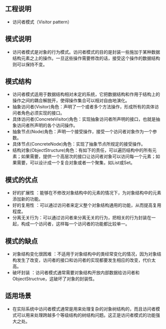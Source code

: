 
## 工程说明

* 访问者模式（Visitor pattern）

## 模式说明

* 访问者模式是对象的行为模式。访问者模式的目的是封装一些施加于某种数据结构元素之上的操作。一旦这些操作需要修改的话，接受这个操作的数据结构则可以保持不变。

## 模式结构

* 访问者模式适用于数据结构相对未定的系统，它把数据结构和作用于结构上的操作之间的耦合解脱开，使得操作集合可以相对自由地演化。
* 抽象访问者(Visitor)角色：声明了一个或者多个方法操作，形成所有的具体访问者角色必须实现的接口。
* 具体访问者(ConcreteVisitor)角色：实现抽象访问者所声明的接口，也就是抽象访问者所声明的各个访问操作。
* 抽象节点(Node)角色：声明一个接受操作，接受一个访问者对象作为一个参数。
* 具体节点(ConcreteNode)角色：实现了抽象节点所规定的接受操作。
* 结构对象(ObjectStructure)角色：有如下的责任，可以遍历结构中的所有元素；如果需要，提供一个高层次的接口让访问者对象可以访问每一个元素；如果需要，可以设计成一个复合对象或者一个聚集，如List或Set。

## 模式的优点

* 好的扩展性 ：能够在不修改对象结构中的元素的情况下，为对象结构中的元素添加新的功能。
* 好的复用性 ：可以通过访问者来定义整个对象结构通用的功能，从而提高复用程度。
* 分离无关行为：可以通过访问者来分离无关的行为，把相关的行为封装在一起，构成一个访问者，这样每一个访问者的功能都比较单一。

## 模式的缺点

* 对象结构变化很困难 ：不适用于对象结构中的类经常变化的情况，因为对象结构发生了改变，访问者的接口和访问者的实现都要发生相应的改变，代价太高。
* 破坏封装 ：访问者模式通常需要对象结构开放内部数据给访问者和ObjectStructrue，这破坏了对象的封装性。

## 适用场景

* 在实际系统中访问者模式通常是用来处理复杂的对象树结构的，而且访问者模式可以用来处理跨越多个等级结构的树结构问题。这正是访问者模式的功能强大之处。


